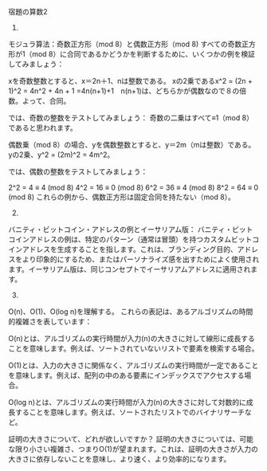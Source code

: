 宿題の算数2

1)
モジュラ算法：奇数正方形（mod 8）と偶数正方形（mod 8)
すべての奇数正方形が1（mod 8）に合同であるかどうかを判断するために、いくつかの例を検証してみましょう：

xを奇数整数とすると、x＝2n＋1、nは整数である。
xの2乗であるx^2 = (2n + 1)^2 = 4n^2 + 4n + 1
=4n(n+1)+1　n(n+1)は、どちらかが偶数なので８の倍数。よって、合同。

では、奇数の整数をテストしてみましょう：
奇数の二乗はすべて≡1（mod 8）であると思われます。



偶数乗（mod 8）の場合、yを偶数整数とすると、y＝2m（mは整数）である。
yの2乗、y^2 = (2m)^2 = 4m^2。

では、偶数の整数をテストしてみましょう：

2^2 = 4 ≡ 4 (mod 8)
4^2 = 16 ≡ 0 (mod 8)
6^2 = 36 ≡ 4 (mod 8)
8^2 = 64 ≡ 0 (mod 8)
これらの例から、偶数正方形は固定合同を持たない（mod 8）。


2)
バニティ・ビットコイン・アドレスの例とイーサリアム版：
バニティ・ビットコインアドレスの例は、特定のパターン（通常は冒頭）を持つカスタムビットコインアドレスを生成することを指します。これは、ブランディング目的、アドレスをより印象的にするため、またはパーソナライズ感を出すためによく使用されます。イーサリアム版は、同じコンセプトでイーサリアムアドレスに適用されます。

3)
O(n)、O(1)、O(log n)を理解する。
これらの表記は、あるアルゴリズムの時間的複雑さを表しています：

O(n)とは、アルゴリズムの実行時間が入力(n)の大きさに対して線形に成長することを意味します。例えば、ソートされていないリストで要素を検索する場合。

O(1)とは、入力の大きさに関係なく、アルゴリズムの実行時間が一定であることを意味します。例えば、配列の中のある要素にインデックスでアクセスする場合。

O(log n)とは、アルゴリズムの実行時間が入力(n)の大きさに対して対数的に成長することを意味します。例えば、ソートされたリストでのバイナリサーチなど。

証明の大きさについて、どれが欲しいですか？
証明の大きさについては、可能な限り小さい複雑さ、つまりO(1)が望まれます。これは、証明の大きさが入力の大きさに依存しないことを意味し、より速く、より効率的になります。
